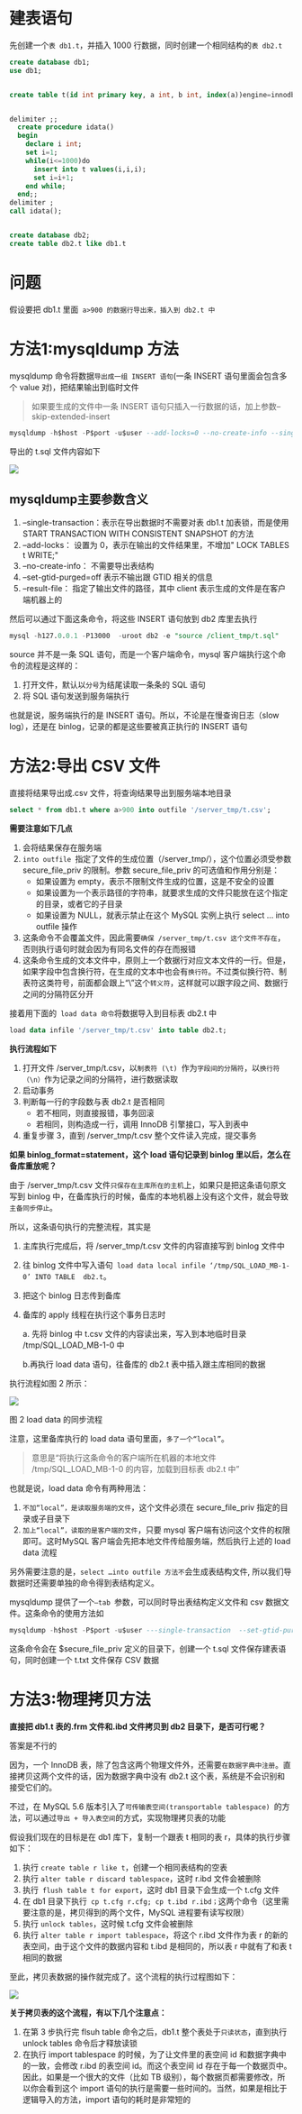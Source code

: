 # 建表语句

先创建一个`表 db1.t`，并插入 1000 行数据，同时创建一个相同结构的`表 db2.t`

```sql
create database db1;
use db1;


create table t(id int primary key, a int, b int, index(a))engine=innodb;


delimiter ;;
  create procedure idata()
  begin
    declare i int;
    set i=1;
    while(i<=1000)do
      insert into t values(i,i,i);
      set i=i+1;
    end while;
  end;;
delimiter ;
call idata();


create database db2;
create table db2.t like db1.t
```



# 问题

假设要把 db1.t 里面` a>900 的数据行导出来，插入到 db2.t 中`



# 方法1:mysqldump 方法

mysqldump 命令将数据`导出成一组 INSERT 语句`(一条 INSERT 语句里面会包含多个 value 对)，把结果输出到临时文件

> 如果要生成的文件中一条 INSERT 语句只插入一行数据的话，加上参数–skip-extended-insert

```sql
mysqldump -h$host -P$port -u$user --add-locks=0 --no-create-info --single-transaction  --set-gtid-purged=OFF db1 t --where="a>900" --result-file=/client_tmp/t.sql
```



导出的 t.sql 文件内容如下

![](https://sink-blog-pic.oss-cn-shenzhen.aliyuncs.com/img/mysql/20210717124831.png)



## mysqldump主要参数含义

1. –single-transaction：表示在导出数据时不需要对表 db1.t 加表锁，而是使用 START TRANSACTION WITH CONSISTENT SNAPSHOT 的方法
2. –add-locks： 设置为 0，表示在输出的文件结果里，不增加" LOCK TABLES t WRITE;" 
3. –no-create-info： 不需要导出表结构
4. –set-gtid-purged=off 表示不输出跟 GTID 相关的信息
5. –result-file： 指定了输出文件的路径，其中 client 表示生成的文件是在客户端机器上的



然后可以通过下面这条命令，将这些 INSERT 语句放到 db2 库里去执行

```sql
mysql -h127.0.0.1 -P13000  -uroot db2 -e "source /client_tmp/t.sql"
```

source 并不是一条 SQL 语句，而是一个客户端命令，mysql 客户端执行这个命令的流程是这样的：

1. 打开文件，默认以`分号`为结尾读取一条条的 SQL 语句
2. 将 SQL 语句发送到服务端执行

也就是说，服务端执行的是 INSERT 语句。所以，不论是在慢查询日志（slow log），还是在 binlog，记录的都是这些要被真正执行的 INSERT 语句



# 方法2:导出 CSV 文件

直接将结果导出成.csv 文件，将查询结果导出到服务端本地目录

```sql
select * from db1.t where a>900 into outfile '/server_tmp/t.csv';
```

**需要注意如下几点**

1. 会将结果保存在服务端
2. `into outfile `指定了文件的生成位置（/server_tmp/），这个位置必须受参数 secure_file_priv 的限制。参数 secure_file_priv 的可选值和作用分别是：
   * 如果设置为 empty，表示不限制文件生成的位置，这是不安全的设置
   * 如果设置为一个表示路径的字符串，就要求生成的文件只能放在这个指定的目录，或者它的子目录
   * 如果设置为 NULL，就表示禁止在这个 MySQL 实例上执行 select … into outfile 操作
3. 这条命令不会覆盖文件，因此需要`确保 /server_tmp/t.csv 这个文件不存在`，否则执行语句时就会因为有同名文件的存在而报错
4. 这条命令生成的文本文件中，原则上一个数据行对应文本文件的一行。但是，如果字段中包含换行符，在生成的文本中也会有`换行符`。不过类似换行符、制表符这类符号，前面都会跟上“\”这个`转义符`，这样就可以跟字段之间、数据行之间的分隔符区分开



接着用下面的` load data 命令`将数据导入到目标表 db2.t 中

```sql
load data infile '/server_tmp/t.csv' into table db2.t;
```



**执行流程如下**

1. 打开文件 /server_tmp/t.csv，以`制表符 (\t) `作为`字段间的分隔符`，以`换行符（\n）`作为记录之间的分隔符，进行数据读取
2. 启动事务
3. 判断每一行的字段数与表 db2.t 是否相同
   * 若不相同，则直接报错，事务回滚
   * 若相同，则构造成一行，调用 InnoDB 引擎接口，写入到表中
4. 重复步骤 3，直到 /server_tmp/t.csv 整个文件读入完成，提交事务



**如果 binlog_format=statement，这个 load 语句记录到 binlog 里以后，怎么在备库重放呢？**

由于 /server_tmp/t.csv 文件`只保存在主库所在的主机`上，如果只是把这条语句原文写到 binlog 中，在备库执行的时候，备库的本地机器上没有这个文件，就会导致`主备同步停止`。



所以，这条语句执行的完整流程，其实是

1. 主库执行完成后，将 /server_tmp/t.csv 文件的内容直接写到 binlog 文件中

2. 往 binlog 文件中写入语句` load data local infile ‘/tmp/SQL_LOAD_MB-1-0’ INTO TABLE  db2.t`。

3. 把这个 binlog 日志传到备库

4. 备库的 apply 线程在执行这个事务日志时

   a. 先将 binlog 中 t.csv 文件的内容读出来，写入到本地临时目录 /tmp/SQL_LOAD_MB-1-0 中

   b.再执行 load data 语句，往备库的 db2.t 表中插入跟主库相同的数据



执行流程如图 2 所示：

![](https://sink-blog-pic.oss-cn-shenzhen.aliyuncs.com/img/mysql/20210717130137.png)

图 2 load data 的同步流程



注意，这里备库执行的 load data 语句里面，`多了一个“local”`。

> 意思是“将执行这条命令的客户端所在机器的本地文件 /tmp/SQL_LOAD_MB-1-0 的内容，加载到目标表 db2.t 中”



也就是说，load data 命令有两种用法：

1. `不加“local”，是读取服务端的文件`，这个文件必须在 secure_file_priv 指定的目录或子目录下
2. `加上“local”，读取的是客户端的文件`，只要 mysql 客户端有访问这个文件的权限即可。这时MySQL 客户端会先把本地文件传给服务端，然后执行上述的 load data 流程



另外需要注意的是，`select …into outfile 方法不`会生成表结构文件, 所以我们导数据时还需要单独的命令得到表结构定义。

mysqldump 提供了一个`–tab `参数，可以同时导出表结构定义文件和 csv 数据文件。这条命令的使用方法如

```sql
mysqldump -h$host -P$port -u$user ---single-transaction  --set-gtid-purged=OFF db1 t --where="a>900" --tab=$secure_file_priv
```

这条命令会在 $secure_file_priv 定义的目录下，创建一个 t.sql 文件保存建表语句，同时创建一个 t.txt 文件保存 CSV 数据



# 方法3:物理拷贝方法

**直接把 db1.t 表的.frm 文件和.ibd 文件拷贝到 db2 目录下，是否可行呢？**

答案是不行的



因为，一个 InnoDB 表，除了包含这两个物理文件外，还需要`在数据字典中注册`。直接拷贝这两个文件的话，因为数据字典中没有 db2.t 这个表，系统是不会识别和接受它们的。



不过，在 MySQL 5.6 版本引入了`可传输表空间(transportable tablespace) `的方法，可以通过`导出 + 导入表空间`的方式，实现物理拷贝表的功能



假设我们现在的目标是在 db1 库下，复制一个跟表 t 相同的表 r，具体的执行步骤如下：

1. 执行 `create table r like t`，创建一个相同表结构的空表
2. 执行 `alter table r discard tablespace`，这时 r.ibd 文件会被删除
3. 执行` flush table t for export`，这时 db1 目录下会生成一个 t.cfg 文件
4. 在 db1 目录下执行` cp t.cfg r.cfg; cp t.ibd r.ibd；`这两个命令（这里需要注意的是，拷贝得到的两个文件，MySQL 进程要有读写权限）
5. 执行 `unlock tables`，这时候 t.cfg 文件会被删除
6. 执行 `alter table r import tablespace`，将这个 r.ibd 文件作为表 r 的新的表空间，由于这个文件的数据内容和 t.ibd 是相同的，所以表 r 中就有了和表 t 相同的数据



至此，拷贝表数据的操作就完成了。这个流程的执行过程图如下：

![](https://sink-blog-pic.oss-cn-shenzhen.aliyuncs.com/img/mysql/20210717130419.png)



**关于拷贝表的这个流程，有以下几个注意点：**

1. 在第 3 步执行完 flsuh table 命令之后，db1.t 整个表处于`只读状态`，直到执行 unlock tables 命令后才释放读锁
2. 在执行 import tablespace 的时候，为了让文件里的表空间 id 和数据字典中的一致，会修改 r.ibd 的表空间 id。而这个表空间 id 存在于每一个数据页中。因此，如果是一个很大的文件（比如 TB 级别），每个数据页都需要修改，所以你会看到这个 import 语句的执行是需要一些时间的。当然，如果是相比于逻辑导入的方法，import 语句的耗时是非常短的

